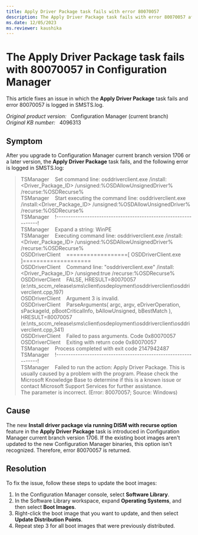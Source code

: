 ```yaml
---
title: Apply Driver Package task fails with error 80070057
description: The Apply Driver Package task fails with error 80070057 after you upgrade to Configuration Manager current branch version 1706 or a later version.
ms.date: 12/05/2023
ms.reviewer: kaushika
---
```

# The Apply Driver Package task fails with 80070057 in Configuration Manager

This article fixes an issue in which the **Apply Driver Package** task fails and error 80070057 is logged in SMSTS.log.

_Original product version:_ &nbsp; Configuration Manager (current branch)  
_Original KB number:_ &nbsp; 4096313

## Symptom

After you upgrade to Configuration Manager current branch version 1706 or a later version, the **Apply Driver Package** task fails, and the following error is logged in SMSTS.log:

> TSManager &nbsp; &nbsp;Set command line: osddriverclient.exe /install:<Driver_Package_ID> /unsigned:%OSDAllowUnsignedDriver% /recurse:%OSDRecurse%  
> TSManager &nbsp; &nbsp;Start executing the command line: osddriverclient.exe /install:<Driver_Package_ID> /unsigned:%OSDAllowUnsignedDriver% /recurse:%OSDRecurse%  
> TSManager &nbsp; &nbsp;!----------------------------------------------------------------!  
> TSManager &nbsp; &nbsp;Expand a string: WinPE  
> TSManager &nbsp; &nbsp;Executing command line: osddriverclient.exe /install:<Driver_Package_ID> /unsigned:%OSDAllowUnsignedDriver% /recurse:%OSDRecurse%  
> OSDDriverClient &nbsp; &nbsp;==================[ OSDDriverClient.exe ]====================  
> OSDDriverClient &nbsp; &nbsp;Command line: "osddriverclient.exe" /install:<Driver_Package_ID> /unsigned:true /recurse:%OSDRecurse%  
> OSDDriverClient &nbsp; &nbsp;FALSE, HRESULT=80070057 (e:\nts_sccm_release\sms\client\osdeployment\osddriverclient\osddriverclient.cpp,197)  
> OSDDriverClient &nbsp; &nbsp;Argument 3 is invalid.  
> OSDDriverClient &nbsp; &nbsp;ParseArguments( argc, argv, eDriverOperation, sPackageId, pBootCriticalInfo, bAllowUnsigned, bBestMatch ), HRESULT=80070057 (e:\nts_sccm_release\sms\client\osdeployment\osddriverclient\osddriverclient.cpp,341)  
> OSDDriverClient &nbsp; &nbsp;Failed to pass arguments. Code 0x80070057  
> OSDDriverClient &nbsp; &nbsp;Exiting with return code 0x80070057  
> TSManager &nbsp; &nbsp;Process completed with exit code 2147942487  
> TSManager &nbsp; &nbsp;!----------------------------------------------------------------!  
> TSManager &nbsp; &nbsp;Failed to run the action: Apply Driver Package. This is usually caused by a problem with the program. Please check the Microsoft Knowledge Base to determine if this is a known issue or contact Microsoft Support Services for further assistance.  
> The parameter is incorrect. (Error: 80070057; Source: Windows)

## Cause

The new **Install driver package via running DISM with recurse option** feature in the **Apply Driver Package** task is introduced in Configuration Manager current branch version 1706. If the existing boot images aren't updated to the new Configuration Manager binaries, this option isn't recognized. Therefore, error 80070057 is returned.

## Resolution

To fix the issue, follow these steps to update the boot images:

1. In the Configuration Manager console, select **Software Library**.
2. In the Software Library workspace, expand **Operating Systems**, and then select **Boot Images**.
3. Right-click the boot image that you want to update, and then select **Update Distribution Points**.
4. Repeat step 3 for all boot images that were previously distributed.

